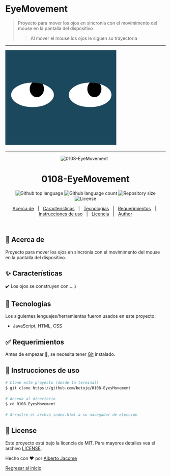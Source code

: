 # EyeMovement

>Proyecto para mover los ojos en sincronía con el movimimento del mouse en la pantalla del dispositivo
>> Al mover el mouse los ojos le siguen su trayectoria

---
<img src="EyeMovement.jpg" style="width: 350px; height: 300px" >

---

<div align="center" id="top"> 
  <img src="./.github/app.gif" alt="0108-EyeMovement" />
  &#xa0;
</div>

<h1 align="center">0108-EyeMovement</h1>

<p align="center">
  <img alt="Github top language" src="https://img.shields.io/github/languages/top/betoje/0108-EyeMovement?color=56BEB8">

  <img alt="Github language count" src="https://img.shields.io/github/languages/count/betoje/0108-EyeMovement?color=56BEB8">

  <img alt="Repository size" src="https://img.shields.io/github/repo-size/betoje/0108-EyeMovement?color=56BEB8">

  <img alt="License" src="https://img.shields.io/github/license/betoje/0108-EyeMovement?color=56BEB8">
</p>


<p align="center">
  <a href="#dart-about">Acerca de</a> &#xa0; | &#xa0; 
  <a href="#sparkles-features">Características</a> &#xa0; | &#xa0;
  <a href="#rocket-technologies">Tecnologías</a> &#xa0; | &#xa0;
  <a href="#white_check_mark-requirements">Requerimientos</a> &#xa0; | &#xa0;
  <a href="#checkered_flag-starting">Instrucciones de uso</a> &#xa0; | &#xa0;
  <a href="#memo-license">Licencia</a> &#xa0; | &#xa0;
  <a href="https://github.com/betoje" target="_blank">Author</a>
</p>

<br>

## :dart: Acerca de ##

Proyecto para mover los ojos en sincronía con el movimimento del mouse en la pantalla del dispositivo.

## :sparkles: Características ##

:heavy_check_mark: Los ojos se construyen con ...;\

## :rocket: Tecnologías ##

Los siguientes lenguajes/herramientas fueron usados en este proyecto:

- JavaScript, HTML, CSS

## :white_check_mark: Requerimientos ##

Antes de empezar :checkered_flag:, se necesita tener [Git](https://git-scm.com) instalado.

## :checkered_flag: Instrucciones de uso ##

```bash
# Clone este proyecto (desde la terminal)
$ git clone https://github.com/betoje/0108-EyesMovement

# Acceda al directorio
$ cd 0108-EyesMovement

# Arrastre el archvo index.html a su navegador de elección
```

## :memo: License ##

Este proyecto está bajo la licencia de MIT. Para mayores detalles vea el archivo [LICENSE](LICENSE).

Hecho con :heart: por <a href="https://github.com/betoje" target="_blank">Alberto Jacome</a>&#xa0;

<a href="#top">Regresar al inicio</a>
